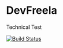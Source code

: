 # DevFreela

Technical Test

[![Build Status](https://app.travis-ci.com/fillipe-felix/DevFreela.svg?branch=master)](https://app.travis-ci.com/fillipe-felix/DevFreela)
